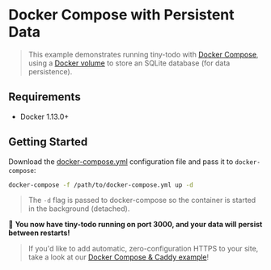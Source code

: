 # Docker Compose with Persistent Data

> This example demonstrates running tiny-todo with [Docker Compose](https://docs.docker.com/compose/), using a [Docker volume](https://docs.docker.com/storage/volumes/) to store an SQLite database (for data persistence).

## Requirements

* Docker 1.13.0+

## Getting Started

Download the [docker-compose.yml](docker-compose.yml) configuration file and pass it to `docker-compose`:

```bash
docker-compose -f /path/to/docker-compose.yml up -d
```

> The `-d` flag is passed to docker-compose so the container is started in the background (detached).

🎉 **You now have tiny-todo running on port 3000, and your data will persist between restarts!**

> If you'd like to add automatic, zero-configuration HTTPS to your site, take a look at our [Docker Compose & Caddy example](../docker-compose-caddy/README.md)!
